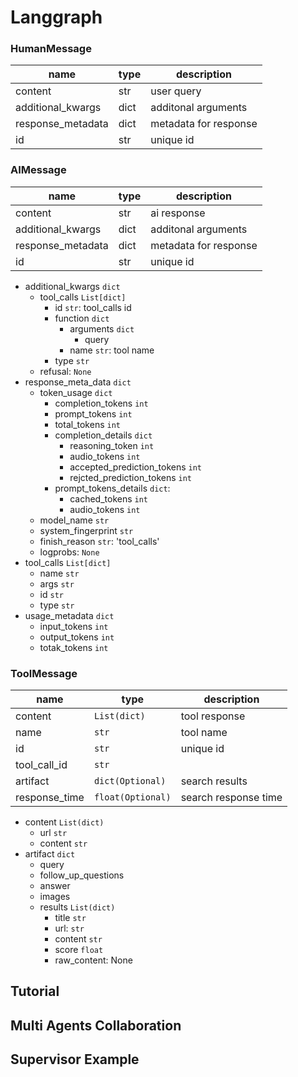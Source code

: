 # Langgraph

### HumanMessage

| name | type | description |
| --- | --- | --- |
| content | str | user query |
| additional_kwargs | dict | additonal arguments |
| response_metadata | dict | metadata for response |
| id | str | unique id |

### AIMessage

| name | type | description |
| --- | --- | --- |
| content | str | ai response |
| additional_kwargs | dict | additonal arguments |
| response_metadata | dict | metadata for response |
| id | str | unique id |


- additional_kwargs `dict`
  - tool_calls `List[dict]`
    - id `str`: tool_calls id
    - function `dict`
      - arguments `dict`
        - query
      - name `str`: tool name
    - type `str`
  - refusal: `None`
- response_meta_data `dict`
  - token_usage `dict`
    - completion_tokens `int`
    - prompt_tokens `int`
    - total_tokens `int`
    - completion_details `dict`
      - reasoning_token `int`
      - audio_tokens `int`
      - accepted_prediction_tokens `int`
      - rejcted_prediction_tokens `int`
    - prompt_tokens_details `dict`:
      - cached_tokens `int`
      - audio_tokens `int`
  - model_name `str`
  - system_fingerprint `str`
  - finish_reason `str`: 'tool_calls'
  - logprobs: `None`
- tool_calls `List[dict]`
  - name `str`
  - args `str`
  - id `str`
  - type `str`
- usage_metadata `dict`
  - input_tokens `int`
  - output_tokens `int`
  - totak_tokens `int`
  
### ToolMessage
| name | type | description |
| --- | --- | --- |
| content | `List(dict)` | tool response |
| name | `str` | tool name |
| id | `str` | unique id |
| tool_call_id | `str` |  |
| artifact | `dict(Optional)` | search results |
| response_time | `float(Optional)` | search response time |

- content `List(dict)`
  - url `str`
  - content `str`
- artifact `dict`
  - query
  - follow_up_questions
  - answer
  - images
  - results `List(dict)`
    - title `str`
    - url: `str`
    - content `str`
    - score `float`
    - raw_content: None

## Tutorial

## Multi Agents Collaboration

## Supervisor Example